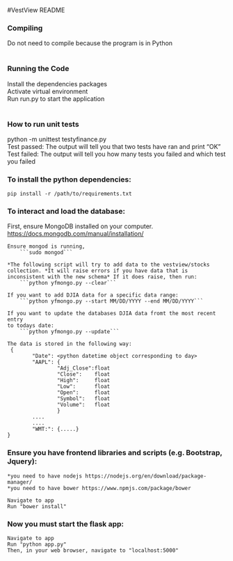 #VestView README

### Compiling <br/>
   Do not need to compile because the program is in Python<br/>
   <br/>

### Running the Code <br/>
   Install the dependencies packages<br/>
   Activate virtual environment<br/>
   Run run.py to start the application<br/>
   <br/>
### How to run unit tests<br/>
   python -m unittest testyfinance.py<br/>
   Test passed: The output will tell you that two tests have ran and print “OK”<br/>
   Test failed: The output will tell you how many tests you failed and which test you failed<br/>

### To install the python dependencies:

	pip install -r /path/to/requirements.txt

### To interact and load the database:

First, ensure MongoDB installed on your computer.
https://docs.mongodb.com/manual/installation/

	Ensure mongod is running,
        ```sudo mongod```

    *The following script will try to add data to the vestview/stocks collection. *It will raise errors if you have data that is inconsistent with the new schema* If it does raise, then run:
        ```python yfmongo.py --clear```

	If you want to add DJIA data for a specific data range:
        ```python yfmongo.py --start MM/DD/YYYY --end MM/DD/YYYY```

    If you want to update the databases DJIA data fromt the most recent entry
    to todays date:
        ```python yfmongo.py --update```

    The data is stored in the following way:
     {
            "Date": <python datetime object corresponding to day>
            "AAPL": {
                    "Adj_Close":float
                    "Close":    float
                    "High":     float
                    "Low":      float
                    "Open":     float
                    "Symbol":   float
                    "Volume":   float
                    }
            ....
            ....
            "WMT:": {.....}
    }

### Ensure you have frontend libraries and scripts (e.g. Bootstrap, Jquery):
	*you need to have nodejs https://nodejs.org/en/download/package-manager/
    *you need to have bower https://www.npmjs.com/package/bower

	Navigate to app
	Run "bower install"


### Now you must start the flask app:
	Navigate to app
	Run "python app.py"
	Then, in your web browser, navigate to "localhost:5000"
